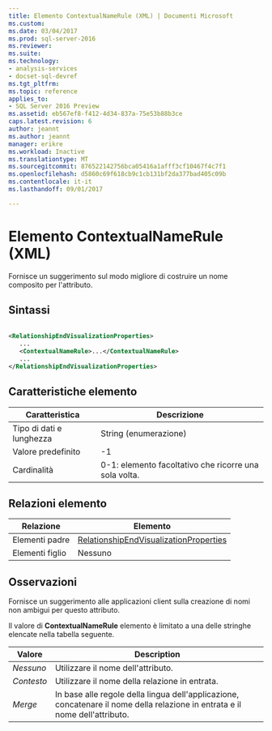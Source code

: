 ```yaml
---
title: Elemento ContextualNameRule (XML) | Documenti Microsoft
ms.custom: 
ms.date: 03/04/2017
ms.prod: sql-server-2016
ms.reviewer: 
ms.suite: 
ms.technology:
- analysis-services
- docset-sql-devref
ms.tgt_pltfrm: 
ms.topic: reference
applies_to:
- SQL Server 2016 Preview
ms.assetid: eb567ef8-f412-4d34-837a-75e53b88b3ce
caps.latest.revision: 6
author: jeannt
ms.author: jeannt
manager: erikre
ms.workload: Inactive
ms.translationtype: MT
ms.sourcegitcommit: 876522142756bca05416a1afff3cf10467f4c7f1
ms.openlocfilehash: d5860c69f618cb9c1cb131bf2da377bad405c09b
ms.contentlocale: it-it
ms.lasthandoff: 09/01/2017

---
```

# <a name="contextualnamerule-element-xml"></a>Elemento ContextualNameRule (XML)
  Fornisce un suggerimento sul modo migliore di costruire un nome composito per l'attributo.  
  
## <a name="syntax"></a>Sintassi  
  
```xml  
  
<RelationshipEndVisualizationProperties>  
   ...  
   <ContextualNameRule>...</ContextualNameRule>  
   ...  
</RelationshipEndVisualizationProperties>  
```  
  
## <a name="element-characteristics"></a>Caratteristiche elemento  
  
|Caratteristica|Descrizione|  
|--------------------|-----------------|  
|Tipo di dati e lunghezza|String (enumerazione)|  
|Valore predefinito|-1|  
|Cardinalità|0-1: elemento facoltativo che ricorre una sola volta.|  
  
## <a name="element-relationships"></a>Relazioni elemento  
  
|Relazione|Elemento|  
|------------------|-------------|  
|Elementi padre|[RelationshipEndVisualizationProperties](../../../analysis-services/scripting/data-type/relationshipendvisualizationproperties-data-type-assl.md)|  
|Elementi figlio|Nessuno|  
  
## <a name="remarks"></a>Osservazioni  
 Fornisce un suggerimento alle applicazioni client sulla creazione di nomi non ambigui per questo attributo.  
  
 Il valore di **ContextualNameRule** elemento è limitato a una delle stringhe elencate nella tabella seguente.  
  
|Valore|Description|  
|-----------|-----------------|  
|*Nessuno*|Utilizzare il nome dell'attributo.|  
|*Contesto*|Utilizzare il nome della relazione in entrata.|  
|*Merge*|In base alle regole della lingua dell'applicazione, concatenare il nome della relazione in entrata e il nome dell'attributo.|  
  
  

